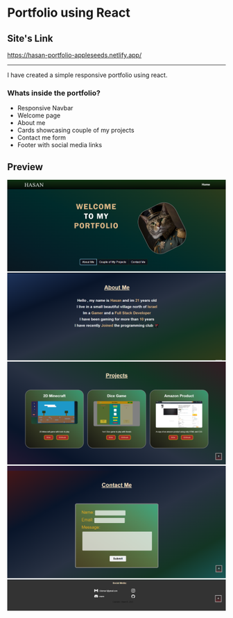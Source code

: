 # Portfolio using React

## Site's Link

https://hasan-portfolio-appleseeds.netlify.app/

---

I have created a simple responsive portfolio using react.

### Whats inside the portfolio?

- Responsive Navbar
- Welcome page
- About me
- Cards showcasing couple of my projects
- Contact me form
- Footer with social media links

## Preview

![Alt text](/preview-of-my-page/image.png)
![Alt text](/preview-of-my-page/image-1.png)
![Alt text](/preview-of-my-page/image-2.png)
![Alt text](/preview-of-my-page/image-3.png)
![Alt text](/preview-of-my-page/image-4.png)
